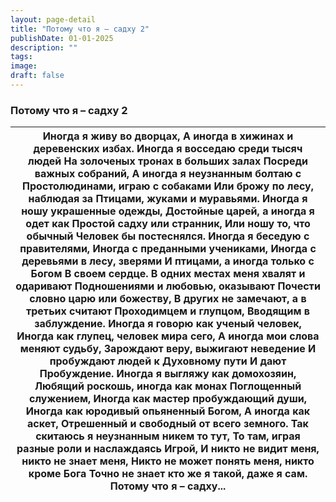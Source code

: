 ```yaml
---
layout: page-detail
title: "Потому что я – садху 2"
publishDate: 01-01-2025
description: ""
tags:
image:
draft: false
---
```


### Потому что я – садху 2

| Иногда я живу во дворцах,  А иногда в хижинах и деревенских избах.  Иногда я восседаю среди тысяч людей  На золоченых тронах в больших залах  Посреди важных собраний,  А иногда я неузнанным болтаю с  Простолюдинами, играю с собаками  Или брожу по лесу, наблюдая за  Птицами, жуками и муравьями.  Иногда я ношу украшенные одежды,  Достойные царей, а иногда я одет как  Простой садху или странник,  Или ношу то, что обычный  Человек бы постеснялся.  Иногда я беседую с правителями,  Иногда с преданными учениками,  Иногда с деревьями в лесу, зверями  И птицами, а иногда только с Богом  В своем сердце.  В одних местах меня хвалят и одаривают  Подношениями и любовью, оказывают  Почести словно царю или божеству,  В других не замечают, а в третьих считают  Проходимцем и глупцом,  Вводящим в заблуждение.  Иногда я говорю как ученый человек,  Иногда как глупец, человек мира сего,  А иногда мои слова меняют судьбу,  Зарождают веру, выжигают неведение  И пробуждают людей к Духовному пути  И дают Пробуждение.  Иногда я выгляжу как домохозяин,  Любящий роскошь, иногда как монах  Поглощенный служением,  Иногда как мастер пробуждающий души,  Иногда как юродивый опьяненный Богом,  А иногда как аскет, Отрешенный и свободный от всего земного.  Так скитаюсь я неузнанным никем то тут,  То там, играя разные роли и наслаждаясь  Игрой,  И никто не видит меня, никто не знает меня,  Никто не может понять меня, никто кроме Бога  Точно не знает кто же я такой, даже я сам. Потому что я – садху... |
| ------------------------------------------------------------------------------------------------------------------------------------------------------------------------------------------------------------------------------------------------------------------------------------------------------------------------------------------------------------------------------------------------------------------------------------------------------------------------------------------------------------------------------------------------------------------------------------------------------------------------------------------------------------------------------------------------------------------------------------------------------------------------------------------------------------------------------------------------------------------------------------------------------------------------------------------------------------------------------------------------------------------------------------------------------------------------------------------------------------------------------------------------------------------------------------------------------------------------------------------------------------------------------------------------------------------------------------------------------------------------------------------------------------------------------------------------------------------------------------------------------------------------------------------------ |
  
  
